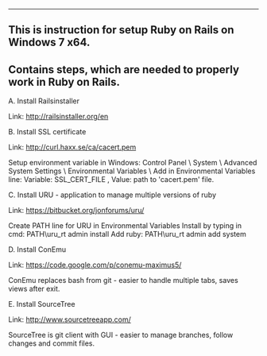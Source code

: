 ----
This is instruction for setup Ruby on Rails on Windows 7 x64.
----
Contains steps, which are needed to properly work in Ruby on Rails.
----

A. Install Railsinstaller
  
Link:  http://railsinstaller.org/en
  
B. Install SSL certificate
  
Link:  http://curl.haxx.se/ca/cacert.pem
  
Setup environment variable in Windows: Control Panel \ System \ Advanced System Settings \ Environmental Variables \ 
Add in Environmental Variables line: Variable: SSL_CERT_FILE , Value: path to 'cacert.pem' file.

C. Install URU - application to manage multiple versions of ruby
  
Link:  https://bitbucket.org/jonforums/uru/
  
Create PATH line for URU in Environmental Variables
Install by typing in cmd: PATH\uru_rt admin install
Add ruby: PATH\uru_rt admin add system

D. Install ConEmu
  
Link:  https://code.google.com/p/conemu-maximus5/

ConEmu replaces bash from git - easier to handle multiple tabs, saves views after exit.

E. Install SourceTree

Link: http://www.sourcetreeapp.com/

SourceTree is git client with GUI - easier to manage branches, follow changes and commit files.

